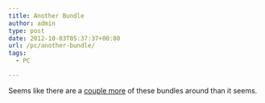 ```yaml
---
title: Another Bundle
author: admin
type: post
date: 2012-10-03T05:37:37+00:00
url: /pc/another-bundle/
tags:
  - PC

---
```

Seems like there are a [couple more][1] of these bundles around than it seems.

 [1]: http://www.indieroyale.com/
